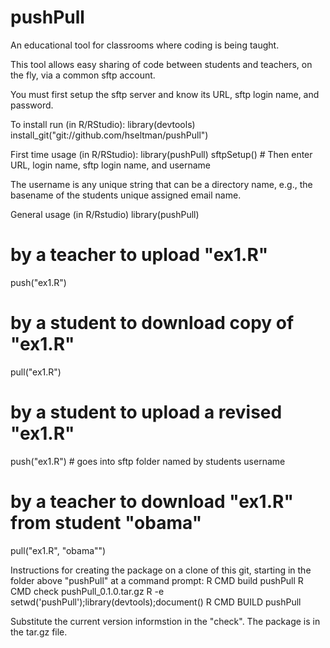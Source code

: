 # pushPull
An educational tool for classrooms where coding is being taught.

This tool allows easy sharing of code between students and teachers, on the fly, via a common sftp account.

You must first setup the sftp server and know its URL, sftp login name,
and password.

To install run (in R/RStudio):
  library(devtools)
  install_git("git://github.com/hseltman/pushPull")

First time usage (in R/RStudio):
  library(pushPull)
  sftpSetup() # Then enter URL, login name, sftp login name, and username

The username is any unique string that can be a directory name, e.g.,
the basename of the students unique assigned email name.

General usage (in R/Rstudio)
  library(pushPull)
  # by a teacher to upload "ex1.R"
  push("ex1.R")
  
  # by a student to download copy of "ex1.R"
  pull("ex1.R")
  
  # by a student to upload a revised "ex1.R"
  push("ex1.R") # goes into sftp folder named by students username
  
  # by a teacher to download "ex1.R" from student "obama"
  pull("ex1.R", "obama"")
  
  
Instructions for creating the package on a clone of this git, starting
in the folder above "pushPull" at a command prompt:
  R CMD build pushPull
  R CMD check pushPull_0.1.0.tar.gz
  R -e setwd('pushPull');library(devtools);document()
  R CMD BUILD pushPull
  
Substitute the current version informstion in the "check".
The package is in the tar.gz file.

  
  
